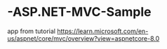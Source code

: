 # -ASP.NET-MVC-Sample
app from tutorial
https://learn.microsoft.com/en-us/aspnet/core/mvc/overview?view=aspnetcore-8.0

